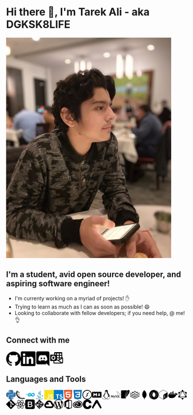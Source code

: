 # Hi there 👋, I'm Tarek Ali - aka DGKSK8LIFE

<img src="tarek.jpg" alt="tarek" width="450">

## I'm a student, avid open source developer, and aspiring software engineer!

- I'm currenty working on a myriad of projects! ✋
- Trying to learn as much as I can as soon as possible! 😄
- Looking to collaborate with fellow developers; if you need help, @ me! 👌

## Connect with me

<img align="left" alt="github" src="./icons/github.svg" width="40px" href="https://github.com/DGKSK8LIFE" />
<img align="left" alt="linkedin" src="./icons/linkedin.svg" width="40px" href="https://www.linkedin.com/in/tarek-ali-b59a0a1a8/" />
<img align="left" alt="discord" src="./icons/discord.svg" width="40px" href="DGK#5762" />
<img align="left" alt="email" src="./icons/microsoftoutlook.svg" width="35px" href="tarekali15@outlook.com" />

<br />
<br />

## Languages and Tools

<img align="left" alt="python" width="26px" src="./icons/python.svg" />
<img align="left" alt="flask" width="26px" src="./icons/flask.svg" />
<img align="left" alt="go" width="26px" src="./icons/go.svg" />
<img align="left" alt="java" width="26px" src="./icons/java.svg" />
<img align="left" alt="javascript" width="26px" src="./icons/javascript.svg" />
<img align="left" alt="typescript" width="26px" src="./icons/typescript.svg" />
<img align="left" alt="html" width="26px" src="./icons/html5.svg" />
<img align="left" alt="css" width="26px" src="./icons/css3.svg" />
<img align="left" alt="socketio" width="26px" src="./icons/socket-dot-io.svg" />
<img align="left" alt="markdown" width="26px" src="./icons/markdown.svg" />
<img align="left" alt="linux" width="26px" src="./icons/linux.svg" />
<img align="left" alt="mysql" width="26px" src="./icons/mysql.svg" />
<img align="left" alt="sqlite" width="26px" src="./icons/sqlite.svg" />
<img align="left" alt="redis" width="26px" src="./icons/redis.svg" />
<img align="left" alt="mongodb" width="26px" src="./icons/mongodb.svg" />
<img align="left" alt="json" width="26px" src="./icons/json.svg" />
<img align="left" alt="bash" width="26px" src="./icons/gnubash.svg" />
<img align="left" alt="docker" width="26px" src="./icons/docker.svg" />
<img align="left" alt="graphql" width="26px" src="./icons/graphql.svg" />
<img align="left" alt="git" width="26px" src="./icons/git.svg" />
<img align="left" alt="react" width="26px" src="./icons/react.svg" />
<img align="left" alt="bootstrap" width="26px" src="./icons/bootstrap.svg" />
<img align="left" alt="netlify" width="26px" src="./icons/netlify.svg" />
<img align="left" alt="gcp" width="26px" src="./icons/googlecloud.svg" />
<img align="left" alt="wordpress" width="26px" src="./icons/wordpress.svg" />
<img align="left" alt="office365" width="26px" src="./icons/microsoftoffice.svg" />
<img align="left" alt="creative cloud" width="26px" src="./icons/adobecreativecloud.svg" />
<img align="left" alt="c" width="26px" src="./icons/c.svg" />
<img align="left" alt="expo" width="26px" src="./icons/expo.svg" />
